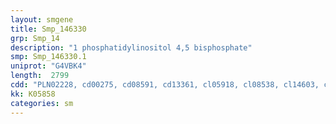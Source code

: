```yaml
---
layout: smgene
title: Smp_146330
grp: Smp_14
description: "1 phosphatidylinositol 4,5 bisphosphate"
smp: Smp_146330.1
uniprot: "G4VBK4"
length:  2799
cdd: "PLN02228, cd00275, cd08591, cd13361, cl05918, cl08538, cl14603, cl14615, cl14781, cl17171, pfam00168, pfam00387, pfam06631, pfam09279, smart00149, smart00239"
kk: K05858
categories: sm
---
```

